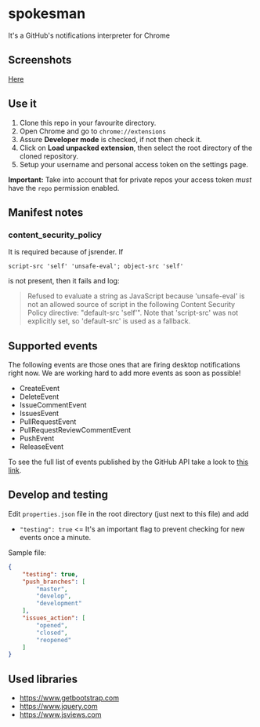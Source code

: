 # spokesman
It's a GitHub's notifications interpreter for Chrome

## Screenshots

[Here](https://drive.google.com/folderview?id=0B6AWn1xLDRvPT0NjaXRJWElvOGc&usp=sharing)

## Use it

1. Clone this repo in your favourite directory.
2. Open Chrome and go to `chrome://extensions`
3. Assure **Developer mode** is checked, if not then check it.
4. Click on **Load unpacked extension**, then select the root directory of the cloned repository.
5. Setup your username and personal access token on the settings page.

**Important:** Take into account that for private repos your access token *must* have the `repo` permission enabled.

## Manifest notes

### content_security_policy

It is required because of jsrender. If 

`script-src 'self' 'unsafe-eval'; object-src 'self'`

is not present, then it fails and log:

> Refused to evaluate a string as JavaScript because 'unsafe-eval' is not an allowed source of
  script in the following Content Security Policy directive: "default-src 'self'". Note that
  'script-src' was not explicitly set, so 'default-src' is used as a fallback.
  
## Supported events

The following events are those ones that are firing desktop notifications right now. We are working hard to add more events as soon as possible!

- CreateEvent
- DeleteEvent
- IssueCommentEvent
- IssuesEvent
- PullRequestEvent
- PullRequestReviewCommentEvent
- PushEvent
- ReleaseEvent

To see the full list of events published by the GitHub API take a look to [this link](https://developer.github.com/v3/activity/events/types/).

## Develop and testing

Edit `properties.json` file in the root directory (just next to this file) and add
 - `"testing": true` <= It's an important flag to prevent checking for new events once a minute.
 
  
Sample file:

```json
{
    "testing": true,
    "push_branches": [
        "master",
        "develop",
        "development"
    ],
    "issues_action": [
        "opened",
        "closed",
        "reopened"
    ]
}
```

## Used libraries

- https://www.getbootstrap.com
- https://www.jquery.com
- https://www.jsviews.com

